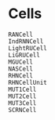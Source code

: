 # Cells

```@docs
RANCell
IndRNNCell
LightRUCell
LiGRUCell
MGUCell
NASCell
RHNCell
RHNCellUnit
MUT1Cell
MUT2Cell
MUT3Cell
SCRNCell
```